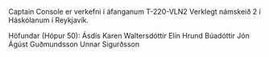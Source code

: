 Captain Console er verkefni í áfanganum T-220-VLN2 Verklegt námskeið 2 í Háskólanum í Reykjavík.

Höfundar (Hópur 50):
Ásdís Karen Waltersdóttir
Elín Hrund Búadóttir
Jón Ágúst Guðmundsson
Unnar Sigurðsson

